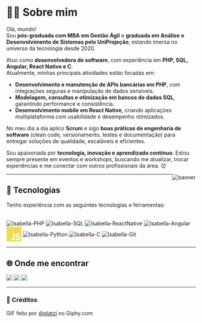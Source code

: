 # 👩‍💻 Sobre mim  

Olá, mundo!  
Sou **pós-graduada com MBA em Gestão Ágil** e **graduada em Análise e Desenvolvimento de Sistemas pelo UniProjeção**, estando imersa no universo da tecnologia desde 2020.  

Atuo como **desenvolvedora de software**, com experiência em **PHP, SQL, Angular, React Native e C**.  
Atualmente, minhas principais atividades estão focadas em:  

- **Desenvolvimento e manutenção de APIs bancárias em PHP**, com integrações seguras e manipulação de dados sensíveis.  
- **Modelagem, consultas e otimização em bancos de dados SQL**, garantindo performance e consistência.  
- **Desenvolvimento mobile em React Native**, criando aplicações multiplataforma com usabilidade e desempenho otimizados.  

No meu dia a dia aplico **Scrum** e sigo **boas práticas de engenharia de software** (clean code, versionamento, testes e documentação) para entregar soluções de qualidade, escaláveis e eficientes.  

Sou apaixonada por **tecnologia, inovação e aprendizado contínuo**. Estou sempre presente em eventos e workshops, buscando me atualizar, trocar experiências e me conectar com outros profissionais da área. :blush:  

<img align="right" alt="banner" title="Banner-GIF" src="https://media.giphy.com/media/TjRcLDHDgLOWiI0L1V/giphy.gif" />

---

## 🚀 Tecnologias  

Tenho experiência com as seguintes tecnologias e ferramentas:  

<div style="display: inline_block"><br>
 <img align="center" alt="Isabella-PHP" height="40" width="40" src="https://cdn.jsdelivr.net/gh/devicons/devicon/icons/php/php-original.svg">
 <img align="center" alt="Isabella-SQL" height="40" width="40" src="https://cdn.jsdelivr.net/gh/devicons/devicon/icons/mysql/mysql-original.svg">
 <img align="center" alt="Isabella-ReactNative" height="40" width="40" src="https://cdn.jsdelivr.net/gh/devicons/devicon/icons/react/react-original.svg">
 <img align="center" alt="Isabella-Angular" height="40" width="40" src="https://cdn.jsdelivr.net/gh/devicons/devicon/icons/angularjs/angularjs-original.svg" />
 <img align="center" alt="Isabella-Js" height="40" width="40" src="https://raw.githubusercontent.com/devicons/devicon/master/icons/javascript/javascript-plain.svg">
 <img align="center" alt="Isabella-Python" height="40" width="40" src="https://raw.githubusercontent.com/jmnote/z-icons/master/svg/python.svg" />
 <img align="center" alt="Isabella-C" height="40" width="40" src="https://raw.githubusercontent.com/jmnote/z-icons/master/svg/c.svg" />
 <img align="center" alt="Isabella-Git" height="40" width="40" src="https://cdn.jsdelivr.net/gh/devicons/devicon/icons/git/git-original.svg" />
</div>

---

## 🌐 Onde me encontrar  

<div>
  <a href="https://www.instagram.com/itsbellathome/" target="_blank"><img src="https://img.shields.io/badge/-Instagram-%23E4405F?style=for-the-badge&logo=instagram&logoColor=white"></a>
  <a href="mailto:isabellathome7@gmail.com"><img src="https://img.shields.io/badge/Gmail-D14836?style=for-the-badge&logo=gmail&logoColor=white"></a>
  <a href="https://www.linkedin.com/in/isabella-thom%C3%A9-999305188/" target="_blank"><img src="https://img.shields.io/badge/-LinkedIn-%230077B5?style=for-the-badge&logo=linkedin&logoColor=white"></a>
</div>

---

### 🎨 Créditos  

GIF feito por [@platzi](https://giphy.com/platzi) no Giphy.com
